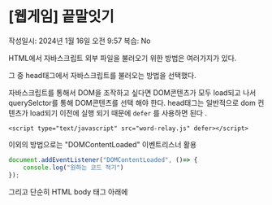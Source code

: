 # [웹게임] 끝말잇기

작성일시: 2024년 1월 16일 오전 9:57
복습: No

HTML에서 자바스크립트 외부 파일을 불러오기 위한 방법은 여러가지가 있다.

그 중 head태그에서 자바스크립트를 불러오는 방법을 선택했다.

자바스크립트를 통해서 DOM을 조작하고 싶다면 DOM콘텐츠가 모두 load되고 나서 querySelctor를 통해 DOM콘텐츠를 선택 해야 한다. head태그는 일반적으로 dom 컨텐츠가 load되기 이전에 실행 되기 때문에 `defer` 를 사용하면 된다 .

`<script type="text/javascript" src="word-relay.js" defer></script>`

이외의 방법으로는 "DOMContentLoaded" 이벤트리스너 활용 

```jsx
document.addEventListener("DOMContentLoaded", ()=> {
	console.log("원하는 코드 적기")
});
```

그리고 단순히 HTML body 태그 아래에 <script>태그를 작성하는 방법이 있다

---

prompt는 사용자로부터 입력을 받는 창을 띄운다 (문자열 형식으로 받는다)

```jsx
const number = Number(prompt('몇 명이 참가하나요?'));
//끝말잇기를 하기위해 최초로 몇 명이 참가할지 입력을 받는 부분
//prompt창에서 취소를 누르면 기본적으로 null값이고 Number로 변환하면 NaN이 된다.
```

alert는 사용자에게 경고창을 띄운다

```jsx
alert(number) // 입력받은 참가인원 수를 띄울 수 있다.
```

confirm은 사용자에게 **[확인]** 또는 **[취소]** 를 입력받아 **true, false** 값으로 반환한다

```jsx
const temp = confirm('확인? 취소?')
alert(temp) // 확인을 누르면 true 취소를 누르면 false
```

document.querySelector 선택자 사용 예시

```jsx
document.querySelector('body #target button')
//body 태그 안에 id가 target인 태그 안의 button을 선택
```

커서 위치를 두는 법은 querySelector로 선택한 태그에 focus 명령어를 추가한다

```jsx
$input.focus();
```
